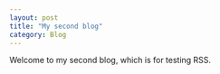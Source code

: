 ```yaml
---
layout: post
title: "My second blog"
category: Blog
---
```

Welcome to my second blog, which is for testing RSS.
